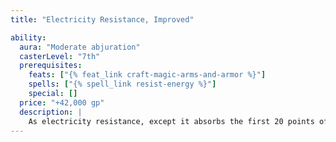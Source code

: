 ```yaml
---
title: "Electricity Resistance, Improved"

ability:
  aura: "Moderate abjuration"
  casterLevel: "7th"
  prerequisites:
    feats: ["{% feat_link craft-magic-arms-and-armor %}"]
    spells: ["{% spell_link resist-energy %}"]
    special: []
  price: "+42,000 gp"
  description: |
    As electricity resistance, except it absorbs the first 20 points of electricity damage per attack.
---
```

